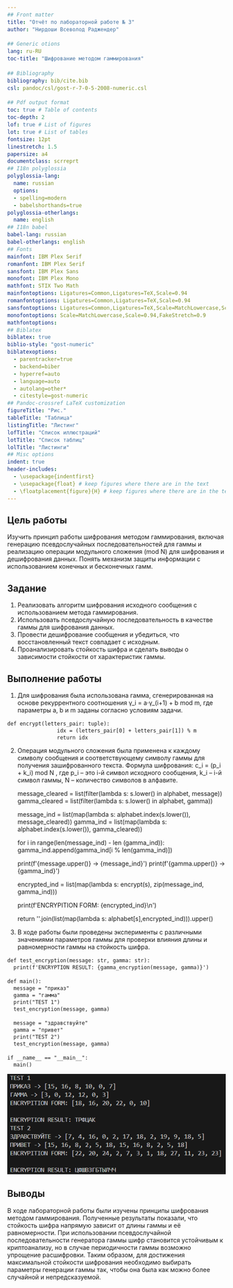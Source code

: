 ```yaml
---
## Front matter
title: "Отчёт по лабораторной работе № 3"
author: "Нирдоши Всеволод Раджендер"

## Generic otions
lang: ru-RU
toc-title: "Шифрование методом гаммирования"

## Bibliography
bibliography: bib/cite.bib
csl: pandoc/csl/gost-r-7-0-5-2008-numeric.csl

## Pdf output format
toc: true # Table of contents
toc-depth: 2
lof: true # List of figures
lot: true # List of tables
fontsize: 12pt
linestretch: 1.5
papersize: a4
documentclass: scrreprt
## I18n polyglossia
polyglossia-lang:
  name: russian
  options:
  - spelling=modern
  - babelshorthands=true
polyglossia-otherlangs:
  name: english
## I18n babel
babel-lang: russian
babel-otherlangs: english
## Fonts
mainfont: IBM Plex Serif
romanfont: IBM Plex Serif
sansfont: IBM Plex Sans
monofont: IBM Plex Mono
mathfont: STIX Two Math
mainfontoptions: Ligatures=Common,Ligatures=TeX,Scale=0.94
romanfontoptions: Ligatures=Common,Ligatures=TeX,Scale=0.94
sansfontoptions: Ligatures=Common,Ligatures=TeX,Scale=MatchLowercase,Scale=0.94
monofontoptions: Scale=MatchLowercase,Scale=0.94,FakeStretch=0.9
mathfontoptions:
## Biblatex
biblatex: true
biblio-style: "gost-numeric"
biblatexoptions:
  - parentracker=true
  - backend=biber
  - hyperref=auto
  - language=auto
  - autolang=other*
  - citestyle=gost-numeric
## Pandoc-crossref LaTeX customization
figureTitle: "Рис."
tableTitle: "Таблица"
listingTitle: "Листинг"
lofTitle: "Список иллюстраций"
lotTitle: "Список таблиц"
lolTitle: "Листинги"
## Misc options
indent: true
header-includes:
  - \usepackage{indentfirst}
  - \usepackage{float} # keep figures where there are in the text
  - \floatplacement{figure}{H} # keep figures where there are in the text
---
```


## Цель работы

Изучить принцип работы шифрования методом гаммирования, включая генерацию псевдослучайных последовательностей для гаммы и реализацию операции модульного сложения (mod N) для шифрования и дешифрования данных. Понять механизм защиты информации с использованием конечных и бесконечных гамм.

## Задание

1. Реализовать алгоритм шифрования исходного сообщения с использованием метода гаммирования.  
2. Использовать псевдослучайную последовательность в качестве гаммы для шифрования данных.  
3. Провести дешифрование сообщения и убедиться, что восстановленный текст совпадает с исходным.  
4. Проанализировать стойкость шифра и сделать выводы о зависимости стойкости от характеристик гаммы.  

## Выполнение работы

  1. Для шифрования была использована гамма, сгенерированная на основе рекуррентного соотношения γ_i = a⋅γ_(i+1) + b mod m, где параметры  a, b и m заданы согласно условиям задачи.  

    def encrypt(letters_pair: tuple):
                    idx = (letters_pair[0] + letters_pair[1]) % m
                    return idx

  2. Операция модульного сложения была применена к каждому символу сообщения и соответствующему символу гаммы для получения зашифрованного текста. Формула шифрования: c_i = (p_i + k_i) mod N , где  p_i  – это i-й символ исходного сообщения, k_i  – i-й символ гаммы,  N  – количество символов в алфавите.  

        message_cleared = list(filter(lambda s: s.lower() in alphabet, message))
        gamma_cleared = list(filter(lambda s: s.lower() in alphabet, gamma))

        message_ind = list(map(lambda s: alphabet.index(s.lower()), message_cleared))
        gamma_ind = list(map(lambda s: alphabet.index(s.lower()), gamma_cleared))

        for i in range(len(message_ind) - len (gamma_ind)):
            gamma_ind.append(gamma_ind[i % len(gamma_ind)])
        
        print(f'{message.upper()} -> {message_ind}')
        print(f'{gamma.upper()} -> {gamma_ind}')

        encrypted_ind = list(map(lambda s: encrypt(s), zip(message_ind, gamma_ind)))

        print(f'ENCRYPITION FORM: {encrypted_ind}\n')

        return ''.join(list(map(lambda s: alphabet[s],encrypted_ind))).upper()  

  3. В ходе работы были проведены эксперименты с различными значениями параметров гаммы для проверки влияния длины и равномерности гаммы на стойкость шифра.

    def test_encryption(message: str, gamma: str):
      print(f'ENCRYPTION RESULT: {gamma_encryption(message, gamma)}')

    def main():
      message = "приказ"
      gamma = "гамма"
      print("TEST 1")
      test_encryption(message, gamma)

      message = "здравствуйте"
      gamma = "привет"
      print("TEST 2")
      test_encryption(message, gamma)

    if __name__ == "__main__":
      main()

   ![Alternate text](PhotoIndLab2/1.png)

## Выводы

В ходе лабораторной работы были изучены принципы шифрования методом гаммирования. Полученные результаты показали, что стойкость шифра напрямую зависит от длины гаммы и её равномерности. При использовании псевдослучайной последовательности генератора гаммы шифр становится устойчивым к криптоанализу, но в случае периодичности гаммы возможно упрощение расшифровки. Таким образом, для достижения максимальной стойкости шифрования необходимо выбирать параметры генерации гаммы так, чтобы она была как можно более случайной и непредсказуемой.
